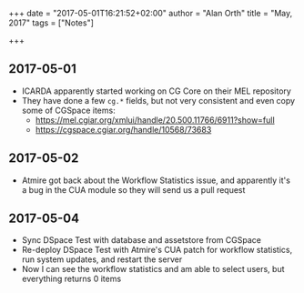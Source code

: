 +++
date = "2017-05-01T16:21:52+02:00"
author = "Alan Orth"
title = "May, 2017"
tags = ["Notes"]

+++
## 2017-05-01

- ICARDA apparently started working on CG Core on their MEL repository
- They have done a few `cg.*` fields, but not very consistent and even copy some of CGSpace items:
    - https://mel.cgiar.org/xmlui/handle/20.500.11766/6911?show=full
    - https://cgspace.cgiar.org/handle/10568/73683

## 2017-05-02

- Atmire got back about the Workflow Statistics issue, and apparently it's a bug in the CUA module so they will send us a pull request

## 2017-05-04

- Sync DSpace Test with database and assetstore from CGSpace
- Re-deploy DSpace Test with Atmire's CUA patch for workflow statistics, run system updates, and restart the server
- Now I can see the workflow statistics and am able to select users, but everything returns 0 items
